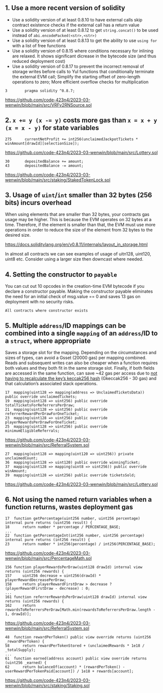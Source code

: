 ## 1. Use a more recent version of solidity

- Use a solidity version of at least 0.8.10 to have external calls skip contract existence checks if the external call has a return value
- Use a solidity version of at least 0.8.12 to get `string.concat()` to be used instead of `abi.encodePacked(<str>,<str>)`
- Use a solidity version of at least 0.8.13 to get the ability to use `using for` with a list of free functions
- Use a solidity version of 0.8.15 where conditions necessary for inlining are relaxed. It shows significant dicrease in the bytecode size (and thus reduced deployment cost)
- Use a solidity version of 0.8.17 to prevent the incorrect removal of storage writes before calls to Yul functions that conditionally terminate the external EVM call; Simplify the starting offset of zero-length operations to zero; More efficient overflow checks for multiplication

```
3        pragma solidity ^0.8.7;
```
https://github.com/code-423n4/2023-03-wenwin/blob/main/src/VRFv2RNSource.sol


## 2. `x += y (x -= y)` costs more gas than `x = x + y (x = x - y)` for state variables

```
275      currentNetProfit += int256(unclaimedJackpotTickets * winAmount[drawId][selectionSize]);
```
https://github.com/code-423n4/2023-03-wenwin/blob/main/src/Lottery.sol
```
30       depositedBalance += amount;
43       depositedBalance -= amount;
```
https://github.com/code-423n4/2023-03-wenwin/blob/main/src/staking/StakedTokenLock.sol


## 3. Usage of `uint`/`int` smaller than 32 bytes (256 bits) incurs overhead

When using elements that are smaller than 32 bytes, your contracts gas usage may be higher. This is because the EVM operates on 32 bytes at a time. Therefore, if the element is smaller than that, the EVM must use more operations in order to reduce the size of the element from 32 bytes to the desired size.

https://docs.soliditylang.org/en/v0.8.11/internals/layout_in_storage.html

In almost all contracts we can see examples of usage of uitn128, uint120, uint8 etc. Consider using a larger size then downcast where needed.


## 4. Setting the constructor to `payable`

You can cut out 10 opcodes in the creation-time EVM bytecode if you declare a constructor payable. Making the constructor payable eliminates the need for an initial check of msg.value == 0 and saves 13 gas on deployment with no security risks.

```
All contracts where constructor exists
```


## 5. Multiple `address`/ID mappings can be combined into a single `mapping` of an `address`/ID to a `struct`, where appropriate

Saves a storage slot for the mapping. Depending on the circumstances and sizes of types, can avoid a Gsset (20000 gas) per mapping combined. Reads and subsequent writes can also be cheaper when a function requires both values and they both fit in the same storage slot. Finally, if both fields are accessed in the same function, can save ~42 gas per access due to [not having to recalculate the key’s keccak256 hash](https://gist.github.com/IllIllI000/ec23a57daa30a8f8ca8b9681c8ccefb0) (Gkeccak256 - 30 gas) and that calculation’s associated stack operations.

```
17	mapping(uint128 => mapping(address => UnclaimedTicketsData)) public override unclaimedTickets;
19	mapping(uint128 => uint256) public override totalTicketsForReferrersPerDraw;
21	mapping(uint128 => uint256) public override referrerRewardPerDrawForOneTicket;
23	mapping(uint128 => uint256) public override playerRewardsPerDrawForOneTicket;
25	mapping(uint128 => uint256) public override minimumEligibleReferrals;
```
https://github.com/code-423n4/2023-03-wenwin/blob/main/src/ReferralSystem.sol
```
27	mapping(uint128 => mapping(uint120 => uint256)) private unclaimedCount;
36	mapping(uint128 => uint120) public override winningTicket;
37	mapping(uint128 => mapping(uint8 => uint256)) public override winAmount;
39	mapping(uint128 => uint256) public override ticketsSold;
```
https://github.com/code-423n4/2023-03-wenwin/blob/main/src/Lottery.sol


## 6. Not using the named return variables when a function returns, wastes deployment gas

```
17	function getPercentage(uint256 number, uint256 percentage) internal pure returns (uint256 result) {
18		return number * percentage / PERCENTAGE_BASE;
...
22	function getPercentageInt(int256 number, uint256 percentage) internal pure returns (int256 result) {
23		return number * int256(percentage) / int256(PERCENTAGE_BASE);
```
https://github.com/code-423n4/2023-03-wenwin/blob/main/src/PercentageMath.sol
```
156	function playerRewardsPerDraw(uint128 drawId) internal view returns (uint256 rewards) {
157		uint256 decrease = uint256(drawId) * playerRewardDecreasePerDraw;
158		return playerRewardFirstDraw > decrease ? (playerRewardFirstDraw - decrease) : 0;
...
161	function referrerRewardsPerDraw(uint128 drawId) internal view returns (uint256 rewards) {
162		return rewardsToReferrersPerDraw[Math.min(rewardsToReferrersPerDraw.length - 1, drawId)];
```
https://github.com/code-423n4/2023-03-wenwin/blob/main/src/ReferralSystem.sol
```
48	function rewardPerToken() public view override returns (uint256 _rewardPerToken) {
58		return rewardPerTokenStored + (unclaimedRewards * 1e18 / _totalSupply);
...
61	function earned(address account) public view override returns (uint256 _earned) {
62		return balanceOf(account) * (rewardPerToken() - userRewardPerTokenPaid[account]) / 1e18 + rewards[account];
```
https://github.com/code-423n4/2023-03-wenwin/blob/main/src/staking/Staking.sol







